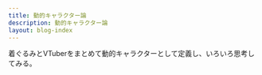 ```yaml
---
title: 動的キャラクター論
description: 動的キャラクター論
layout: blog-index
---
```

着ぐるみとVTuberをまとめて動的キャラクターとして定義し、いろいろ思考してみる。